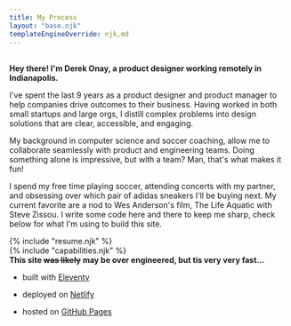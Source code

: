 ```yaml
---
title: My Process
layout: "base.njk"
templateEngineOverride: njk,md
---
```


<div class="fade-in">
<div class="about-top">
    <!-- <img src="/assets/profile-thumb.png" alt="Personal Photo Small" width=250 height=250> -->
    <div class="headshot">&nbsp;</div>
    <!-- <img src="/assets/headshot.jpg" alt="Personal Photo Small" width=300 style="border-radius:1rem;"> -->
    <div>
        <b>Hey there! I'm Derek Onay, a product designer working remotely in Indianapolis.</b>
        <p>
            I've spent the last 9 years as a product designer and product manager to help companies drive outcomes to their business. Having worked in both small startups and large orgs, I distill complex problems into design solutions that are clear, accessible, and engaging. 
        </p>
        <p>
            My background in computer science and soccer coaching, allow me to collaborate seamlessly with product and engineering teams. Doing something alone is impressive, but with a team? Man, that's what makes it fun! 
        </p>
        <p>
            I spend my free time playing soccer, attending concerts with my partner, and obsessing over which pair of adidas sneakers I'll be buying next. My current favorite are a nod to Wes Anderson's film, The Life Aquatic with Steve Zissou. I write some code here and there to keep me sharp, check below for what I'm using to build this site.
        </p>
    </div>

<section class="fade-in">
{% include "resume.njk" %}
</section>

<section class="fade-in">
{% include "capabilities.njk" %}
</section>

<section>
<b>This site <strike>was likely</strike> <b>may</b> be over engineered, but tis very very fast...</b>

- built with <a href="https://www.11ty.dev/" target="_blank">Eleventy</a>

- deployed on <a href="https://www.netlify.com/" target="_blank">Netlify</a> 

- hosted on <a href="https://pages.github.com/" target="_blank">GitHub Pages</a>    
</section>
</div>